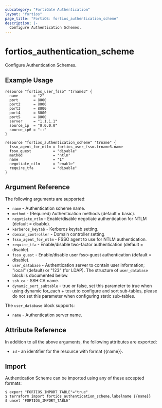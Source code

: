 ```yaml
---
subcategory: "FortiGate Authentication"
layout: "fortios"
page_title: "FortiOS: fortios_authentication_scheme"
description: |-
  Configure Authentication Schemes.
---
```


# fortios_authentication_scheme
Configure Authentication Schemes.

## Example Usage

```hcl
resource "fortios_user_fsso" "trname3" {
  name       = "2"
  port       = 8000
  port2      = 8000
  port3      = 8000
  port4      = 8000
  port5      = 8000
  server     = "1.1.1.1"
  source_ip  = "0.0.0.0"
  source_ip6 = "::"
}

resource "fortios_authentication_scheme" "trname" {
  fsso_agent_for_ntlm = fortios_user_fsso.trname3.name
  fsso_guest          = "disable"
  method              = "ntlm"
  name                = "1"
  negotiate_ntlm      = "enable"
  require_tfa         = "disable"
}
```

## Argument Reference

The following arguments are supported:

* `name` - Authentication scheme name.
* `method` - (Required) Authentication methods (default = basic).
* `negotiate_ntlm` - Enable/disable negotiate authentication for NTLM (default = disable).
* `kerberos_keytab` - Kerberos keytab setting.
* `domain_controller` - Domain controller setting.
* `fsso_agent_for_ntlm` - FSSO agent to use for NTLM authentication.
* `require_tfa` - Enable/disable two-factor authentication (default = disable).
* `fsso_guest` - Enable/disable user fsso-guest authentication (default = disable).
* `user_database` - Authentication server to contain user information; "local" (default) or "123" (for LDAP). The structure of `user_database` block is documented below.
* `ssh_ca` - SSH CA name.
* `dynamic_sort_subtable` - true or false, set this parameter to true when using dynamic for_each + toset to configure and sort sub-tables, please do not set this parameter when configuring static sub-tables.

The `user_database` block supports:

* `name` - Authentication server name.


## Attribute Reference

In addition to all the above arguments, the following attributes are exported:
* `id` - an identifier for the resource with format {{name}}.

## Import

Authentication Scheme can be imported using any of these accepted formats:
```
$ export "FORTIOS_IMPORT_TABLE"="true"
$ terraform import fortios_authentication_scheme.labelname {{name}}
$ unset "FORTIOS_IMPORT_TABLE"
```
